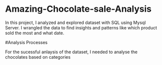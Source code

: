 # Amazing-Chocolate-sale-Analysis
In this project, I analyzed and explored dataset with SQL using Mysql Server. I wrangled the data to find insights and patterns like which product sold the most and what date.

#Analysis Processes

For the sucessful anlaysis of the dataset, I needed to analyse the chocolates based on categories
